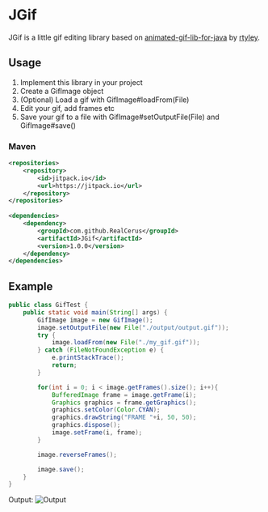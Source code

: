 # JGif
JGif is a little gif editing library based on [animated-gif-lib-for-java](https://github.com/rtyley/animated-gif-lib-for-java) by [rtyley](https://github.com/rtyley).

## Usage
1. Implement this library in your project
2. Create a GifImage object
3. (Optional) Load a gif with GifImage#loadFrom(File)
4. Edit your gif, add frames etc
5. Save your gif to a file with GifImage#setOutputFile(File) and GifImage#save()

### Maven
```xml
<repositories>
    <repository>
        <id>jitpack.io</id>
        <url>https://jitpack.io</url>
    </repository>
</repositories>
	
<dependencies>
    <dependency>
        <groupId>com.github.RealCerus</groupId>
        <artifactId>JGif</artifactId>
        <version>1.0.0</version>
    </dependency>
</dependencies>
```

## Example
```java
public class GifTest {
    public static void main(String[] args) {
        GifImage image = new GifImage();
        image.setOutputFile(new File("./output/output.gif"));
        try {
            image.loadFrom(new File("./my_gif.gif"));
        } catch (FileNotFoundException e) {
            e.printStackTrace();
            return;
        }

        for(int i = 0; i < image.getFrames().size(); i++){
            BufferedImage frame = image.getFrame(i);
            Graphics graphics = frame.getGraphics();
            graphics.setColor(Color.CYAN);
            graphics.drawString("FRAME "+i, 50, 50);
            graphics.dispose();
            image.setFrame(i, frame);
        }

        image.reverseFrames();

        image.save();
    }
}
```

Output:
![Output](https://i.imgur.com/cFPzGNK.gif)
